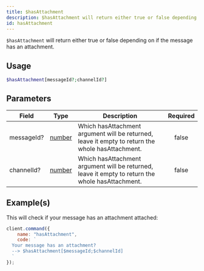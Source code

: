 ```yaml
---
title: $hasAttachment
description: $hasAttachment will return either true or false depending on if the message has an attachment.
id: hasAttachment
---
```


`$hasAttachment` will return either true or false depending on if the message has an attachment.

## Usage

```php
$hasAttachment[messageId?;channelId?]
```

## Parameters

| Field      | Type                                                                                              | Description                                                                                      | Required |
| ---------- | ------------------------------------------------------------------------------------------------- | ------------------------------------------------------------------------------------------------ | :------: |
| messageId? | [number](https://developer.mozilla.org/en-US/docs/Web/JavaScript/Reference/Global_Objects/Number) | Which hasAttachment argument will be returned, leave it empty to return the whole hasAttachment. |  false   |
| channelId? | [number](https://developer.mozilla.org/en-US/docs/Web/JavaScript/Reference/Global_Objects/Number) | Which hasAttachment argument will be returned, leave it empty to return the whole hasAttachment. |  false   |

## Example(s)

This will check if your message has an attachment attached:

```javascript
client.command({
    name: "hasAttachment",
    code: `
  Your message has an attachment? 
  --> $hasAttachment[$messageId;$channelId]
  `
});
```

